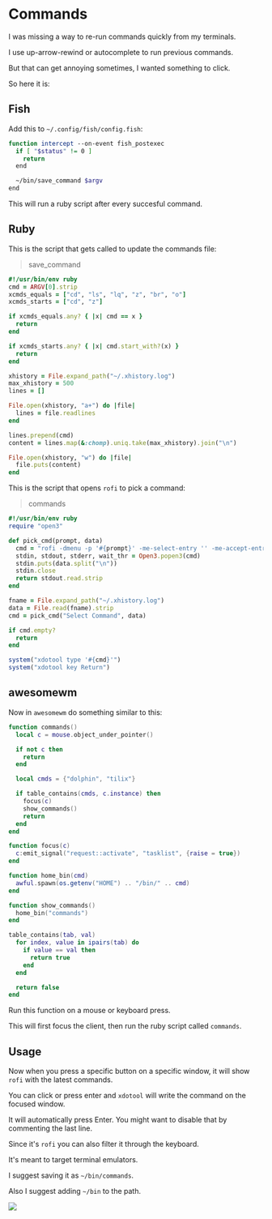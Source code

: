 # Commands

I was missing a way to re-run commands quickly from my terminals.

I use up-arrow-rewind or autocomplete to run previous commands.

But that can get annoying sometimes, I wanted something to click.

So here it is:

## Fish

Add this to `~/.config/fish/config.fish`:

```bash
function intercept --on-event fish_postexec
  if [ "$status" != 0 ]
    return
  end

  ~/bin/save_command $argv
end
```

This will run a ruby script after every succesful command.

## Ruby

This is the script that gets called to update the commands file:

>save_command

```ruby
#!/usr/bin/env ruby
cmd = ARGV[0].strip
xcmds_equals = ["cd", "ls", "lq", "z", "br", "o"]
xcmds_starts = ["cd", "z"]

if xcmds_equals.any? { |x| cmd == x }
  return
end

if xcmds_starts.any? { |x| cmd.start_with?(x) }
  return
end

xhistory = File.expand_path("~/.xhistory.log")
max_xhistory = 500
lines = []

File.open(xhistory, "a+") do |file|
  lines = file.readlines
end

lines.prepend(cmd)
content = lines.map(&:chomp).uniq.take(max_xhistory).join("\n")

File.open(xhistory, "w") do |file|
  file.puts(content)
end
```

This is the script that opens `rofi` to pick a command:

>commands

```ruby
#!/usr/bin/env ruby
require "open3"

def pick_cmd(prompt, data)
  cmd = "rofi -dmenu -p '#{prompt}' -me-select-entry '' -me-accept-entry 'MousePrimary' -i"
  stdin, stdout, stderr, wait_thr = Open3.popen3(cmd)
  stdin.puts(data.split("\n"))
  stdin.close
  return stdout.read.strip
end

fname = File.expand_path("~/.xhistory.log")
data = File.read(fname).strip
cmd = pick_cmd("Select Command", data)

if cmd.empty?
  return
end

system("xdotool type '#{cmd}'")
system("xdotool key Return")
```

## awesomewm

Now in `awesomewm` do something similar to this:

```lua
function commands()
  local c = mouse.object_under_pointer()

  if not c then
    return
  end

  local cmds = {"dolphin", "tilix"}

  if table_contains(cmds, c.instance) then
    focus(c)
    show_commands()
    return
  end
end

function focus(c)
  c:emit_signal("request::activate", "tasklist", {raise = true})
end

function home_bin(cmd)
  awful.spawn(os.getenv("HOME") .. "/bin/" .. cmd)
end

function show_commands()
  home_bin("commands")
end

table_contains(tab, val)
  for index, value in ipairs(tab) do
    if value == val then
      return true
    end
  end

  return false
end
```

Run this function on a mouse or keyboard press.

This will first focus the client, then run the ruby script called `commands`.

## Usage

Now when you press a specific button on a specific window, it will show `rofi` with the latest commands.

You can click or press enter and `xdotool` will write the command on the focused window.

It will automatically press Enter. You might want to disable that by commenting the last line.

Since it's `rofi` you can also filter it through the keyboard.

It's meant to target terminal emulators.

I suggest saving it as `~/bin/commands`.

Also I suggest adding `~/bin` to the path.

![](https://i.imgur.com/ajk8iWQ.jpg)